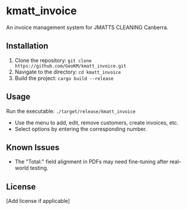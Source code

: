 # kmatt_invoice

An invoice management system for JMATTS CLEANING Canberra.

## Installation
1. Clone the repository: `git clone https://github.com/GeoKM/kmatt_invoice.git`
2. Navigate to the directory: `cd kmatt_invoice`
3. Build the project: `cargo build --release`

## Usage
Run the executable: `./target/release/kmatt_invoice`
- Use the menu to add, edit, remove customers, create invoices, etc.
- Select options by entering the corresponding number.

## Known Issues
- The "Total:" field alignment in PDFs may need fine-tuning after real-world testing.

## License
[Add license if applicable]
